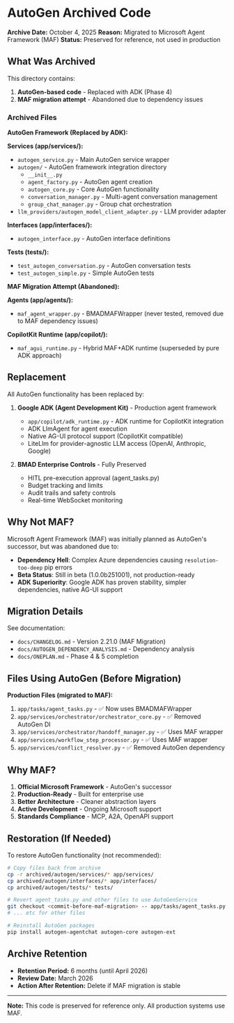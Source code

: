 # AutoGen Archived Code

**Archive Date:** October 4, 2025
**Reason:** Migrated to Microsoft Agent Framework (MAF)
**Status:** Preserved for reference, not used in production

## What Was Archived

This directory contains:
1. **AutoGen-based code** - Replaced with ADK (Phase 4)
2. **MAF migration attempt** - Abandoned due to dependency issues

### Archived Files

**AutoGen Framework (Replaced by ADK):**

**Services (app/services/):**
- `autogen_service.py` - Main AutoGen service wrapper
- `autogen/` - AutoGen framework integration directory
  - `__init__.py`
  - `agent_factory.py` - AutoGen agent creation
  - `autogen_core.py` - Core AutoGen functionality
  - `conversation_manager.py` - Multi-agent conversation management
  - `group_chat_manager.py` - Group chat orchestration
- `llm_providers/autogen_model_client_adapter.py` - LLM provider adapter

**Interfaces (app/interfaces/):**
- `autogen_interface.py` - AutoGen interface definitions

**Tests (tests/):**
- `test_autogen_conversation.py` - AutoGen conversation tests
- `test_autogen_simple.py` - Simple AutoGen tests

**MAF Migration Attempt (Abandoned):**

**Agents (app/agents/):**
- `maf_agent_wrapper.py` - BMADMAFWrapper (never tested, removed due to MAF dependency issues)

**CopilotKit Runtime (app/copilot/):**
- `maf_agui_runtime.py` - Hybrid MAF+ADK runtime (superseded by pure ADK approach)

## Replacement

All AutoGen functionality has been replaced by:

1. **Google ADK (Agent Development Kit)** - Production agent framework
   - `app/copilot/adk_runtime.py` - ADK runtime for CopilotKit integration
   - ADK LlmAgent for agent execution
   - Native AG-UI protocol support (CopilotKit compatible)
   - LiteLlm for provider-agnostic LLM access (OpenAI, Anthropic, Google)

2. **BMAD Enterprise Controls** - Fully Preserved
   - HITL pre-execution approval (agent_tasks.py)
   - Budget tracking and limits
   - Audit trails and safety controls
   - Real-time WebSocket monitoring

## Why Not MAF?

Microsoft Agent Framework (MAF) was initially planned as AutoGen's successor, but was abandoned due to:
- **Dependency Hell**: Complex Azure dependencies causing `resolution-too-deep` pip errors
- **Beta Status**: Still in beta (1.0.0b251001), not production-ready
- **ADK Superiority**: Google ADK has proven stability, simpler dependencies, native AG-UI support

## Migration Details

See documentation:
- `docs/CHANGELOG.md` - Version 2.21.0 (MAF Migration)
- `docs/AUTOGEN_DEPENDENCY_ANALYSIS.md` - Dependency analysis
- `docs/ONEPLAN.md` - Phase 4 & 5 completion

## Files Using AutoGen (Before Migration)

**Production Files (migrated to MAF):**
1. `app/tasks/agent_tasks.py` - ✅ Now uses BMADMAFWrapper
2. `app/services/orchestrator/orchestrator_core.py` - ✅ Removed AutoGen DI
3. `app/services/orchestrator/handoff_manager.py` - ✅ Uses MAF wrapper
4. `app/services/workflow_step_processor.py` - ✅ Uses MAF wrapper
5. `app/services/conflict_resolver.py` - ✅ Removed AutoGen dependency

## Why MAF?

1. **Official Microsoft Framework** - AutoGen's successor
2. **Production-Ready** - Built for enterprise use
3. **Better Architecture** - Cleaner abstraction layers
4. **Active Development** - Ongoing Microsoft support
5. **Standards Compliance** - MCP, A2A, OpenAPI support

## Restoration (If Needed)

To restore AutoGen functionality (not recommended):

```bash
# Copy files back from archive
cp -r archived/autogen/services/* app/services/
cp archived/autogen/interfaces/* app/interfaces/
cp archived/autogen/tests/* tests/

# Revert agent_tasks.py and other files to use AutoGenService
git checkout <commit-before-maf-migration> -- app/tasks/agent_tasks.py
# ... etc for other files

# Reinstall AutoGen packages
pip install autogen-agentchat autogen-core autogen-ext
```

## Archive Retention

- **Retention Period:** 6 months (until April 2026)
- **Review Date:** March 2026
- **Action After Retention:** Delete if MAF migration is stable

---

**Note:** This code is preserved for reference only. All production systems use MAF.
